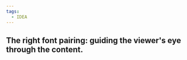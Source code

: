 ```yaml
---
tags:
  - IDEA
---
```


##  The right font pairing: guiding the viewer's eye through the content.
                 

